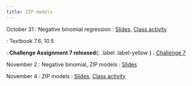 ```yaml
---
title: ZIP models
---
```


October 31
: Negative binomial regression
  : [Slides](https://sta712-f22.github.io/slides/lecture_27.pdf), [Class activity](https://sta712-f22.github.io/class_activities/ca_lecture_27.html)
  
: Textbook 7.6, 10.5

: **Challenge Assignment 7 released**{: .label .label-yellow }
  : [Challenge 7](https://sta712-f22.github.io/homework/challenge_7.pdf)
  
November 2
: Negative binomial, ZIP models
  : [Slides](https://sta712-f22.github.io/slides/lecture_28.pdf)

November 4
: ZIP models
  : [Slides](https://sta712-f22.github.io/slides/lecture_29.pdf), [Class activity](https://sta712-f22.github.io/class_activities/ca_lecture_29.html)

